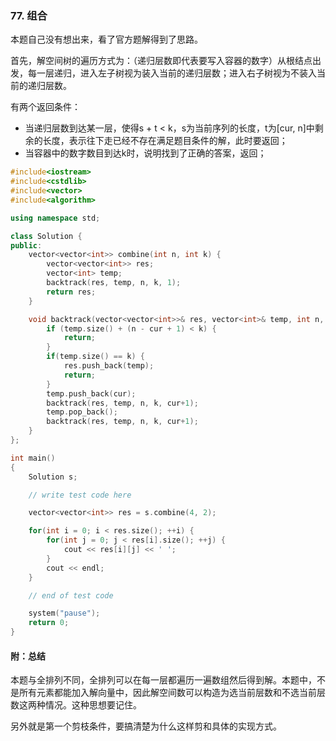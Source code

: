 ### 77. 组合

本题自己没有想出来，看了官方题解得到了思路。

首先，解空间树的遍历方式为：（递归层数即代表要写入容器的数字）从根结点出发，每一层递归，进入左子树视为装入当前的递归层数；进入右子树视为不装入当前的递归层数。

有两个返回条件：

* 当递归层数到达某一层，使得s + t < k，s为当前序列的长度，t为[cur, n]中剩余的长度，表示往下走已经不存在满足题目条件的解，此时要返回；
* 当容器中的数字数目到达k时，说明找到了正确的答案，返回；

```c++
#include<iostream>
#include<cstdlib>
#include<vector>
#include<algorithm>

using namespace std;

class Solution {
public:
    vector<vector<int>> combine(int n, int k) {
        vector<vector<int>> res;
        vector<int> temp;
        backtrack(res, temp, n, k, 1);
        return res;
    }

    void backtrack(vector<vector<int>>& res, vector<int>& temp, int n, int k, int cur) {
        if (temp.size() + (n - cur + 1) < k) {
            return;
        }
        if(temp.size() == k) {
            res.push_back(temp);
            return;
        }
        temp.push_back(cur);
        backtrack(res, temp, n, k, cur+1);
        temp.pop_back();
        backtrack(res, temp, n, k, cur+1);
    }
};

int main()
{
    Solution s;

    // write test code here

    vector<vector<int>> res = s.combine(4, 2);

    for(int i = 0; i < res.size(); ++i) {
        for(int j = 0; j < res[i].size(); ++j) {
            cout << res[i][j] << ' ';
        }
        cout << endl;
    }

    // end of test code

    system("pause");
    return 0;
}
```



#### 附：总结

本题与全排列不同，全排列可以在每一层都遍历一遍数组然后得到解。本题中，不是所有元素都能加入解向量中，因此解空间数可以构造为选当前层数和不选当前层数这两种情况。这种思想要记住。

另外就是第一个剪枝条件，要搞清楚为什么这样剪和具体的实现方式。